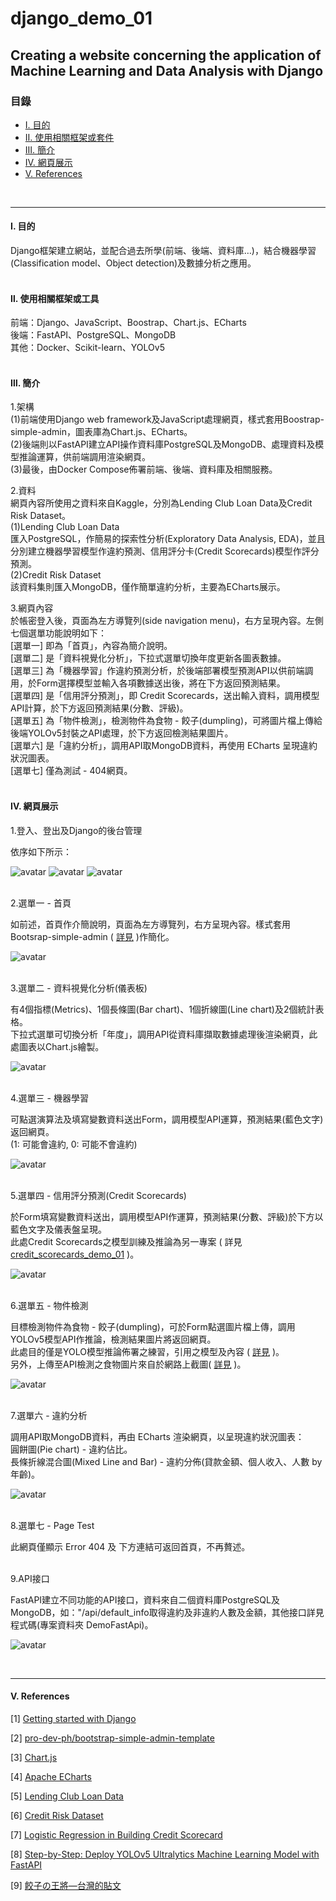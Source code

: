 # **django_demo_01**


## **Creating a website concerning the application of Machine Learning and Data Analysis with Django**

### **目錄** 

* [Ⅰ. 目的](#1)
* [Ⅱ. 使用相關框架或套件](#2)
* [Ⅲ. 簡介](#3)
* [Ⅳ. 網頁展示](#4)
* [Ⅴ. References](#5)

<br>

---

<h4 id="1">Ⅰ. 目的</h4>
Django框架建立網站，並配合過去所學(前端、後端、資料庫…)，結合機器學習(Classification model、Object detection)及數據分析之應用。
<br><br>

<h4 id="2">Ⅱ. 使用相關框架或工具</h4>
前端：Django、JavaScript、Boostrap、Chart.js、ECharts<br>
後端：FastAPI、PostgreSQL、MongoDB<br>
其他：Docker、Scikit-learn、YOLOv5
<br><br>

<h4 id="3">Ⅲ. 簡介</h4>

1.架構<br>
(1)前端使用Django web framework及JavaScript處理網頁，樣式套用Boostrap-simple-admin，圖表庫為Chart.js、ECharts。<br>
(2)後端則以FastAPI建立API操作資料庫PostgreSQL及MongoDB、處理資料及模型推論運算，供前端調用渲染網頁。<br>
(3)最後，由Docker Compose佈署前端、後端、資料庫及相關服務。<br>

2.資料<br>
網頁內容所使用之資料來自Kaggle，分別為Lending Club Loan Data及Credit Risk Dataset。<br>
(1)Lending Club Loan Data<br>
匯入PostgreSQL，作簡易的探索性分析(Exploratory Data Analysis, EDA)，並且分別建立機器學習模型作違約預測、信用評分卡(Credit Scorecards)模型作評分預測。<br>
(2)Credit Risk Dataset<br>
該資料集則匯入MongoDB，僅作簡單違約分析，主要為ECharts展示。<br>

3.網頁內容<br>
於帳密登入後，頁面為左方導覽列(side navigation menu)，右方呈現內容。左側七個選單功能說明如下：<br>
[選單一] 即為「首頁」，內容為簡介說明。<br>
[選單二] 是「資料視覺化分析」，下拉式選單切換年度更新各圖表數據。<br>
[選單三] 為「機器學習」作違約預測分析，於後端部署模型預測API以供前端調用，於Form選擇模型並輸入各項數據送出後，將在下方返回預測結果。<br>
[選單四] 是「信用評分預測」，即 Credit Scorecards，送出輸入資料，調用模型API計算，於下方返回預測結果(分數、評級)。<br>
[選單五] 為「物件檢測」，檢測物件為食物 - 餃子(dumpling)，可將圖片檔上傳給後端YOLOv5封裝之API處理，於下方返回檢測結果圖片。<br>
[選單六] 是「違約分析」，調用API取MongoDB資料，再使用 ECharts 呈現違約狀況圖表。<br>
[選單七] 僅為測試 - 404網頁。<br><br>

<h4 id="4">Ⅳ. 網頁展示</h4>

1.登入、登出及Django的後台管理<br>

依序如下所示：<br>

![avatar](./README_png/page_login.png)
![avatar](./README_png/page_logout.png)
![avatar](./README_png/page_admin.png)
<br><br>

2.選單一 - 首頁<br>

如前述，首頁作介簡說明，頁面為左方導覽列，右方呈現內容。樣式套用Bootsrap-simple-admin ( [詳見](<https://github.com/pro-dev-ph/bootstrap-simple-admin-template>) )作簡化。

![avatar](./README_png/page_home.png) 
<br><br>

3.選單二 - 資料視覺化分析(儀表板)<br>

有4個指標(Metrics)、1個長條圖(Bar chart)、1個折線圖(Line chart)及2個統計表格。<br>
下拉式選單可切換分析「年度」，調用API從資料庫擷取數據處理後渲染網頁，此處圖表以Chart.js繪製。

![avatar](./README_png/page_dashboard.png)
<br><br>

4.選單三 - 機器學習<br>

可點選演算法及填寫變數資料送出Form，調用模型API運算，預測結果(藍色文字)返回網頁。<br>
(1: 可能會違約, 0: 可能不會違約)

![avatar](./README_png/page_ml.png)
<br><br>

5.選單四 - 信用評分預測(Credit Scorecards)<br>

於Form填寫變數資料送出，調用模型API作運算，預測結果(分數、評級)於下方以藍色文字及儀表盤呈現。<br>
此處Credit Scorecards之模型訓練及推論為另一專案 ( 詳見 [credit_scorecards_demo_01](<https://github.com/qinglian1105/credit_scorecards_demo_01/tree/main>) )。

![avatar](./README_png/page_scorecard.png)
<br><br>

6.選單五 - 物件檢測<br>

目標檢測物件為食物 - 餃子(dumpling)，可於Form點選圖片檔上傳，調用YOLOv5模型API作推論，檢測結果圖片將返回網頁。<br>此處目的僅是YOLO模型推論佈署之練習，引用之模型及內容 ( [詳見](<https://medium.com/@auliyafirdaus03/step-by-step-deploy-yolov5-ultralytics-machine-learning-model-with-fastapi-ef6faacea4ee>) )。<br>
另外，上傳至API檢測之食物圖片來自於網路上截圖( [詳見](<https://www.facebook.com/ohshotaiwan/posts/%E6%BC%A2%E7%A5%9E%E6%88%90%E5%8A%9F%E5%BA%97%E9%99%90%E5%AE%9A%E6%96%99%E7%90%86-%E5%A4%A7%E5%AE%B6%E4%BE%86%E9%A4%83%E5%AD%90%E3%81%AE%E7%8E%8B%E5%B0%87%E9%83%BD%E9%BB%9E%E4%BB%80%E9%BA%BC%E6%96%99%E7%90%86%E5%91%A2%E5%A6%82%E6%9E%9C%E6%AF%AB%E7%84%A1%E9%A0%AD%E7%B7%92%E7%9A%84%E8%A9%B1%E5%B0%8F%E7%B7%A8%E8%B6%85%E6%8E%A8%E8%96%A6%E6%96%B0%E6%89%8B%E5%85%A5%E9%96%80%E6%AC%BE%E7%8E%8B%E5%B0%87%E6%8B%89%E9%BA%B5%E5%A5%97%E9%A4%90%E7%8E%8B%E5%B0%87%E4%BA%BA%E6%B0%A3%E6%96%99%E7%90%86%E4%B8%80%E6%AC%A1%E6%94%B6%E9%9B%86%E7%8E%8B%E5%B0%87%E7%85%8E%E9%A4%83%E7%8E%8B%E5%B0%87%E7%82%92%E9%A3%AF%E7%8E%8B%E5%B0%87%E9%86%AC%E6%B2%B9%E8%B1%9A%E9%AA%A8%E6%8B%89%E9%BA%B5%E7%86%B1%E9%96%80%E8%8F%9C%E5%96%AE%E4%B8%80/380404612371913/>) )。

![avatar](./README_png/page_yolov5.png)
<br><br>

7.選單六 - 違約分析<br>

調用API取MongoDB資料，再由 ECharts 渲染網頁，以呈現違約狀況圖表：<br>
圓餅圖(Pie chart) - 違約佔比。<br>
長條折線混合圖(Mixed Line and Bar) - 違約分佈(貸款金額、個人收入、人數 by 年齡)。<br>



![avatar](./README_png/page_default.png)
<br><br>

8.選單七 - Page Test<br>

此網頁僅顯示 Error 404 及 下方連結可返回首頁，不再贅述。<br><br>

9.API接口<br>

FastAPI建立不同功能的API接口，資料來自二個資料庫PostgreSQL及MongoDB，如："/api/default_info取得違約及非違約人數及金額，其他接口詳見程式碼(專案資料夾 DemoFastApi)。

![avatar](./README_png/page_api.png)

<br>

---

<h4 id="5">Ⅴ. References</h4>

[1] [Getting started with Django](<https://www.djangoproject.com/start/>)

[2] [pro-dev-ph/bootstrap-simple-admin-template](<https://github.com/pro-dev-ph/bootstrap-simple-admin-template>)

[3] [Chart.js](<https://www.chartjs.org/>)

[4] [Apache ECharts](<https://echarts.apache.org/zh/index.html>)

[5] [Lending Club Loan Data](<https://www.kaggle.com/datasets/adarshsng/lending-club-loan-data-csv/data>)

[6] [Credit Risk Dataset](<https://www.kaggle.com/datasets/laotse/credit-risk-dataset/data>)

[7] [Logistic Regression in Building Credit Scorecard](<https://medium.com/@rachmanto.rian/logistic-regression-in-building-credit-scorecard-924bece9f953>)

[8] [Step-by-Step: Deploy YOLOv5 Ultralytics Machine Learning Model with FastAPI](<https://medium.com/@auliyafirdaus03/step-by-step-deploy-yolov5-ultralytics-machine-learning-model-with-fastapi-ef6faacea4ee>)

[9] [餃子の王將—台灣的貼文](<https://www.facebook.com/ohshotaiwan/posts/%E6%BC%A2%E7%A5%9E%E6%88%90%E5%8A%9F%E5%BA%97%E9%99%90%E5%AE%9A%E6%96%99%E7%90%86-%E5%A4%A7%E5%AE%B6%E4%BE%86%E9%A4%83%E5%AD%90%E3%81%AE%E7%8E%8B%E5%B0%87%E9%83%BD%E9%BB%9E%E4%BB%80%E9%BA%BC%E6%96%99%E7%90%86%E5%91%A2%E5%A6%82%E6%9E%9C%E6%AF%AB%E7%84%A1%E9%A0%AD%E7%B7%92%E7%9A%84%E8%A9%B1%E5%B0%8F%E7%B7%A8%E8%B6%85%E6%8E%A8%E8%96%A6%E6%96%B0%E6%89%8B%E5%85%A5%E9%96%80%E6%AC%BE%E7%8E%8B%E5%B0%87%E6%8B%89%E9%BA%B5%E5%A5%97%E9%A4%90%E7%8E%8B%E5%B0%87%E4%BA%BA%E6%B0%A3%E6%96%99%E7%90%86%E4%B8%80%E6%AC%A1%E6%94%B6%E9%9B%86%E7%8E%8B%E5%B0%87%E7%85%8E%E9%A4%83%E7%8E%8B%E5%B0%87%E7%82%92%E9%A3%AF%E7%8E%8B%E5%B0%87%E9%86%AC%E6%B2%B9%E8%B1%9A%E9%AA%A8%E6%8B%89%E9%BA%B5%E7%86%B1%E9%96%80%E8%8F%9C%E5%96%AE%E4%B8%80/380404612371913/>)
